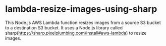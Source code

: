 # lambda-resize-images-using-sharp

This Node.js AWS Lambda function resizes images from a source S3 bucket to a destination S3 bucket. It uses a Node.js library called sharp(https://sharp.pixelplumbing.com/install#aws-lambda) to resize images.
